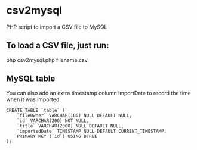 # csv2mysql
PHP script to import a CSV file to MySQL

## To load a CSV file, just run:
php csv2mysql.php filename.csv

## MySQL table
You can also add an extra timestamp column importDate to record the time when it was imported.

```
CREATE TABLE `table` (
	`fileOwner` VARCHAR(100) NULL DEFAULT NULL,
	`id` VARCHAR(200) NOT NULL,
	`title` VARCHAR(2000) NULL DEFAULT NULL,
	`importedDate` TIMESTAMP NULL DEFAULT CURRENT_TIMESTAMP,
	PRIMARY KEY (`id`) USING BTREE
);
```
